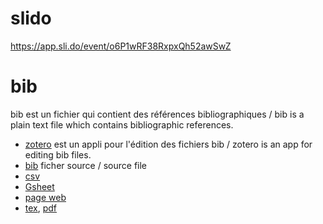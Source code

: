 # slido

https://app.sli.do/event/o6P1wRF38RxpxQh52awSwZ

# bib

bib est un fichier qui contient des références bibliographiques / bib
is a plain text file which contains bibliographic references.

- [zotero](https://www.zotero.org/) est un appli pour l'édition des
  fichiers bib / zotero is an app for editing bib files.
- [bib](TDH-refs.bib) ficher source / source file 
- [csv](TDH-refs.csv)
- [Gsheet](https://docs.google.com/spreadsheets/d/19kXUixK6FMBXnPzDj9fpgMQAnMqFgmtBQqcAMnkhQj4/edit?usp=sharing)
- [page web](https://tdhock.github.io/blog/2024/auto-pubs-page/)
- [tex](TDH-refs.tex), [pdf](TDH-refs.pdf)

